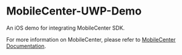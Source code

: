 # MobileCenter-UWP-Demo
An iOS demo for integrating MobileCenter SDK.

For more information on MobileCenter, please refer to [MobileCenter Documentation](https://docs.microsoft.com/en-us/mobile-center/).
